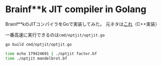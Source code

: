 # Brainf**k JIT compiler in Golang
Brainf**kのJITコンパイラをGoで実装してみた。
元ネタは[これ](https://postd.cc/adventures-in-jit-compilation-part-1-an-interpreter/)（C++実装）

一番高速に実行できるのは`cmd/optjit/optjit.go`

```sh
go build cmd/optjit/optjit.go

time echo 179424691 | ./optjit factor.bf
time ./optjit mandelbrot.bf
```
